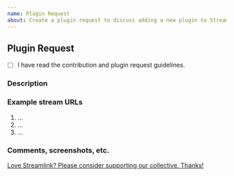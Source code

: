 ```yaml
---
name: Plugin Request
about: Create a plugin request to discuss adding a new plugin to Streamlink
---
```


<!--
Thanks for requesting a plugin!

Please ensure that your request meets the requirements (https://github.com/streamlink/streamlink/blob/master/CONTRIBUTING.md#plugin-requests) and does not fall within the categories we will not implement. Plugin requests which do not meet these requirements will be closed.

Please read the contribution guidelines (https://github.com/streamlink/streamlink/blob/master/CONTRIBUTING.md#contributing-to-streamlink) first!

Also check the list of open and closed plugin requests before making a new request! (https://github.com/streamlink/streamlink/issues?utf8=%E2%9C%93&q=is%3Aissue+label%3A%22plugin+request%22+)

*Feel free to use the following template. Be as detailed as possible.*

*Please see the text preview to avoid unnecessary formatting errors.*
-->

## Plugin Request

- [ ] I have read the contribution and plugin request guidelines. <!-- Replace the space with an x to check the box: [x] -->

### Description

<!-- Explain the plugin and site as clearly as you can. What is the site about? Who runs it? What content does it provide? What value does it brings to Streamlink? Etc. -->


### Example stream URLs

<!-- Example URLs for streams are required, plugin requests which do not have example URLs will be closed. -->

1. ...
2. ...
3. ...

### Comments, screenshots, etc.



[Love Streamlink? Please consider supporting our collective. Thanks!](https://opencollective.com/streamlink/donate)
